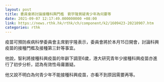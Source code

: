 ```yaml
---
layout: post
title: 委員會將討論接種科興門檻　劉宇隆質疑青少年為何要等
date: 2021-09-07 12:17:49.000000000 +08:00
link: https://news.rthk.hk/rthk/ch/component/k2/1609423-20210907.htm
categories: rthk
---
```


疫苗可預防疾病科學委員會主席劉宇隆表示，委員會將於本月15日開會，討論科興疫苗的接種門檻及接種第三針等事宜。

他說，智利將接種科興疫苗的年齡下調至6歲，港大研究青年少接種科興疫苗亦進行了初步分析，認為有效性毋庸置疑。

他又說不明白為何青少年不能接種科興疫苗，亦看不到原因需要再等。
